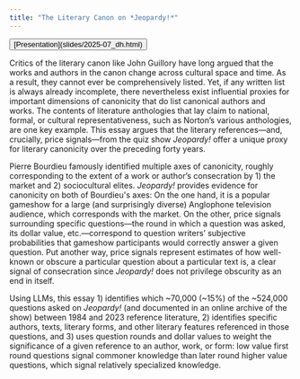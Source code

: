 ```yaml
---
title: "The Literary Canon on *Jeopardy!*"
---
```


<p><button class="outline">[Presentation](slides/2025-07_dh.html)</button></p>

Critics of the literary canon like John Guillory have long argued that the works and authors in the canon change across cultural space and time. As a result, they cannot ever be comprehensively listed. Yet, if any written list is always already incomplete, there nevertheless exist influential proxies for important dimensions of canonicity that do list canonical authors and works. The contents of literature anthologies that lay claim to national, formal, or cultural representativeness, such as Norton’s various anthologies, are one key example. This essay argues that the literary references—and, crucially, price signals—from the quiz show _Jeopardy!_ offer a unique proxy for literary canonicity over the preceding forty years.

Pierre Bourdieu famously identified multiple axes of canonicity, roughly corresponding to the extent of a work or author’s consecration by 1) the market and 2) sociocultural elites. _Jeopardy!_ provides evidence for canonicity on both of Bourdieu's axes: On the one hand, it is a popular gameshow for a large (and surprisingly diverse) Anglophone television audience, which corresponds with the market. On the other, price signals surrounding specific questions—the round in which a question was asked, its dollar value, etc.—correspond to question writers’ subjective probabilities that gameshow participants would correctly answer a given question. Put another way, price signals represent estimates of how well-known or obscure a particular question about a particular text is, a clear signal of consecration since _Jeopardy!_ does not privilege obscurity as an end in itself.

Using LLMs, this essay 1) identifies which ~70,000 (~15%) of the ~524,000 questions asked on _Jeopardy!_ (and documented in an online archive of the show) between 1984 and 2023 reference literature, 2) identifies specific authors, texts, literary forms, and other literary features referenced in those questions, and 3) uses question rounds and dollar values to weight the significance of a given reference to an author, work, or form: low value first round questions signal commoner knowledge than later round higher value questions, which signal relatively specialized knowledge.
